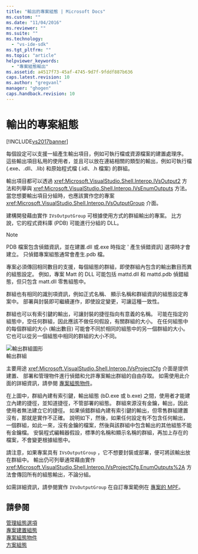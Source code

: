 ```yaml
---
title: "輸出的專案組態 | Microsoft Docs"
ms.custom: ""
ms.date: "11/04/2016"
ms.reviewer: ""
ms.suite: ""
ms.technology: 
  - "vs-ide-sdk"
ms.tgt_pltfrm: ""
ms.topic: "article"
helpviewer_keywords: 
  - "專案組態輸出"
ms.assetid: a4517f73-45af-4745-9d7f-9fddf887b636
caps.latest.revision: 10
ms.author: "gregvanl"
manager: "ghogen"
caps.handback.revision: 10
---
```

# 輸出的專案組態
[!INCLUDE[vs2017banner](../../code-quality/includes/vs2017banner.md)]

每個設定可以支援一組產生輸出項目，例如可執行檔或資源檔案的建置處理序。 這些輸出項目私用的使用者，並且可以放在連結相關的類型的輸出，例如可執行檔 \(.exe、.dll、.lib\) 和原始程式檔 \(.idl、.h 檔案\) 的群組。  
  
 輸出項目都可以透過 <xref:Microsoft.VisualStudio.Shell.Interop.IVsOutput2> 方法和列舉與 <xref:Microsoft.VisualStudio.Shell.Interop.IVsEnumOutputs> 方法。 當您想要輸出項目分組時，也應該實作您的專案 <xref:Microsoft.VisualStudio.Shell.Interop.IVsOutputGroup> 介面。  
  
 建構開發藉由實作 `IVsOutputGroup` 可根據使用方式的群組輸出的專案。 比方說，它的程式資料庫 \(PDB\) 可能進行分組的 DLL。  
  
> [!NOTE]
>  PDB 檔案包含偵錯資訊，並在建置.dll 或.exe 時指定 ' 產生偵錯資訊\] 選項時才會建立。 只偵錯專案組態通常會產生.pdb 檔。  
  
 專案必須傳回相同數目的支援，每個組態的群組，即使群組內包含的輸出數目而異的組態設定。 例如，專案 Matt 的 DLL 可能包括 mattd.dll 和 mattd.pdb 偵錯組態，但只包含 matt.dll 零售組態中。  
  
 群組也有相同的識別項資訊，例如正式名稱、 顯示名稱和群組資訊的組態設定專案中。 部署與封裝即可繼續運作，即使設定變更，可讓這種一致性。  
  
 群組也可以有索引鍵的輸出，可讓封裝的捷徑指向有意義的名稱。 可能在指定的組態中，空任何群組，因此應該不做任何假設，有關群組的大小。 在任何組態中的每個群組的大小 \(輸出數目\) 可能會不同於相同的組態中的另一個群組的大小。 它也可以從另一個組態中相同的群組的大小不同。  
  
 ![輸出群組圖形](~/docs/extensibility/internals/media/vsoutputgroups.gif "vsOutputGroups")  
輸出群組  
  
 主要用途 <xref:Microsoft.VisualStudio.Shell.Interop.IVsProjectCfg> 介面是提供建置、 部署和管理物件進行偵錯和允許專案輸出群組的自由存取。 如需使用此介面的詳細資訊，請參閱 [專案組態物件](../../extensibility/internals/project-configuration-object.md)。  
  
 在上圖中，群組內建有索引鍵，輸出組態 \(bD.exe 或 b.exe\) 之間，使用者才能建立內建的捷徑，並知道捷徑，不管部署的組態。 群組來源沒有金鑰，輸出，因此使用者無法建立它的捷徑。 如果偵錯群組內建有索引鍵的輸出，但零售群組建置沒有，那就是實作不正確。 說明如下，然後，如果任何設定有不包含任何輸出，一個群組，如此一來，沒有金鑰的檔案，然後與該群組中包含輸出的其他組態不能有金鑰檔。 安裝程式編輯器假設，標準的名稱和顯示名稱的群組，再加上存在的檔案，不會變更根據組態中。  
  
 請注意，如果專案具有 `IVsOutputGroup` ，它不想要封裝或部署，便可將該輸出放在群組中。 輸出仍可列舉通常藉由實作 <xref:Microsoft.VisualStudio.Shell.Interop.IVsProjectCfg.EnumOutputs%2A> 方法會傳回所有的組態輸出，不論分組。  
  
 如需詳細資訊，請參閱實作 `IVsOutputGroup` 在自訂專案範例在 [專案的 MPF](http://mpfproj12.codeplex.com)。  
  
## 請參閱  
 [管理組態選項](../../extensibility/internals/managing-configuration-options.md)   
 [專案建置組態](../../extensibility/internals/project-configuration-for-building.md)   
 [專案組態物件](../../extensibility/internals/project-configuration-object.md)   
 [方案組態](../../extensibility/internals/solution-configuration.md)